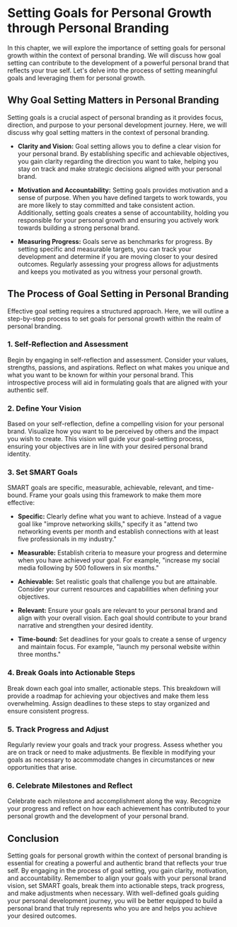 Setting Goals for Personal Growth through Personal Branding
====================================================================

In this chapter, we will explore the importance of setting goals for personal growth within the context of personal branding. We will discuss how goal setting can contribute to the development of a powerful personal brand that reflects your true self. Let's delve into the process of setting meaningful goals and leveraging them for personal growth.

Why Goal Setting Matters in Personal Branding
---------------------------------------------

Setting goals is a crucial aspect of personal branding as it provides focus, direction, and purpose to your personal development journey. Here, we will discuss why goal setting matters in the context of personal branding.

* **Clarity and Vision:** Goal setting allows you to define a clear vision for your personal brand. By establishing specific and achievable objectives, you gain clarity regarding the direction you want to take, helping you stay on track and make strategic decisions aligned with your personal brand.

* **Motivation and Accountability:** Setting goals provides motivation and a sense of purpose. When you have defined targets to work towards, you are more likely to stay committed and take consistent action. Additionally, setting goals creates a sense of accountability, holding you responsible for your personal growth and ensuring you actively work towards building a strong personal brand.

* **Measuring Progress:** Goals serve as benchmarks for progress. By setting specific and measurable targets, you can track your development and determine if you are moving closer to your desired outcomes. Regularly assessing your progress allows for adjustments and keeps you motivated as you witness your personal growth.

The Process of Goal Setting in Personal Branding
------------------------------------------------

Effective goal setting requires a structured approach. Here, we will outline a step-by-step process to set goals for personal growth within the realm of personal branding.

### 1. Self-Reflection and Assessment

Begin by engaging in self-reflection and assessment. Consider your values, strengths, passions, and aspirations. Reflect on what makes you unique and what you want to be known for within your personal brand. This introspective process will aid in formulating goals that are aligned with your authentic self.

### 2. Define Your Vision

Based on your self-reflection, define a compelling vision for your personal brand. Visualize how you want to be perceived by others and the impact you wish to create. This vision will guide your goal-setting process, ensuring your objectives are in line with your desired personal brand identity.

### 3. Set SMART Goals

SMART goals are specific, measurable, achievable, relevant, and time-bound. Frame your goals using this framework to make them more effective:

* **Specific:** Clearly define what you want to achieve. Instead of a vague goal like "improve networking skills," specify it as "attend two networking events per month and establish connections with at least five professionals in my industry."

* **Measurable:** Establish criteria to measure your progress and determine when you have achieved your goal. For example, "increase my social media following by 500 followers in six months."

* **Achievable:** Set realistic goals that challenge you but are attainable. Consider your current resources and capabilities when defining your objectives.

* **Relevant:** Ensure your goals are relevant to your personal brand and align with your overall vision. Each goal should contribute to your brand narrative and strengthen your desired identity.

* **Time-bound:** Set deadlines for your goals to create a sense of urgency and maintain focus. For example, "launch my personal website within three months."

### 4. Break Goals into Actionable Steps

Break down each goal into smaller, actionable steps. This breakdown will provide a roadmap for achieving your objectives and make them less overwhelming. Assign deadlines to these steps to stay organized and ensure consistent progress.

### 5. Track Progress and Adjust

Regularly review your goals and track your progress. Assess whether you are on track or need to make adjustments. Be flexible in modifying your goals as necessary to accommodate changes in circumstances or new opportunities that arise.

### 6. Celebrate Milestones and Reflect

Celebrate each milestone and accomplishment along the way. Recognize your progress and reflect on how each achievement has contributed to your personal growth and the development of your personal brand.

Conclusion
----------

Setting goals for personal growth within the context of personal branding is essential for creating a powerful and authentic brand that reflects your true self. By engaging in the process of goal setting, you gain clarity, motivation, and accountability. Remember to align your goals with your personal brand vision, set SMART goals, break them into actionable steps, track progress, and make adjustments when necessary. With well-defined goals guiding your personal development journey, you will be better equipped to build a personal brand that truly represents who you are and helps you achieve your desired outcomes.
